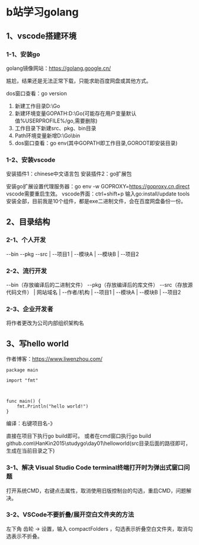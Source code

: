 # b站学习golang

## 1、vscode搭建环境

### 1-1、安装go
golang镜像网站：https://golang.google.cn/

尴尬，结果还是无法正常下载，只能求助百度网盘或其他方式。

dos窗口查看：go version
1. 新建工作目录D:\Go
2. 新建环境变量GOPATH:D:\Go(可能存在用户变量默认值%USERPROFILE%/go,需要删除)
3. 工作目录下新建src、pkg、bin目录
4. Path环境变量新增D:\Go\bin
5. dos窗口查看：go env(其中GOPATH即工作目录,GOROOT即安装目录)

### 1-2、安装vscode
安装插件1：chinese中文语言包
安装插件2：go扩展包

安装go扩展设置代理服务器：go env -w GOPROXY=https://goproxy.cn,direct
vscode需要重启生效。
vscode界面：ctrl+shift+p
输入go:install/update tools
安装全部，目前我是10个组件，都是exe二进制文件，会在百度网盘备份一份。

## 2、目录结构

### 2-1、个人开发
--bin
--pkg
--src
 |
 --项目1
    |
    --模块A
    |
    --模块B
 |
 --项目2

### 2-2、流行开发
--bin（存放编译后的二进制文件）
--pkg（存放编译后的库文件）
--src（存放源代码文件）
 |
 网站域名
    |
    --作者/机构
        |
        --项目1
            |
            --模块A
            |
            --模块B
        |
        --项目2
        
### 2-3、企业开发者
将作者更改为公司内部组织架构名

## 3、写hello world
作者博客：https://www.liwenzhou.com/

```
package main

import "fmt"



func main() {
	fmt.Println("hello world!")
}
```

编译：右键项目名-》

直接在项目下执行go build即可。
或者在cmd窗口执行go build github.com\HanKin2015\studygo\day01\helloworld(src目录后面的路径即可，生成在当前目录之下)

### 3-1、解决 Visual Studio Code terminal终端打开时为弹出式窗口问题
打开系统CMD，右键点击属性，取消使用旧版控制台的勾选，重启CMD，问题解决。

### 3-2、VSCode不要折叠/展开空白文件夹的方法
左下角 齿轮 → 设置，输入 compactFolders ，勾选表示折叠空白文件夹，取消勾选表示不折叠。















        
        
        
        